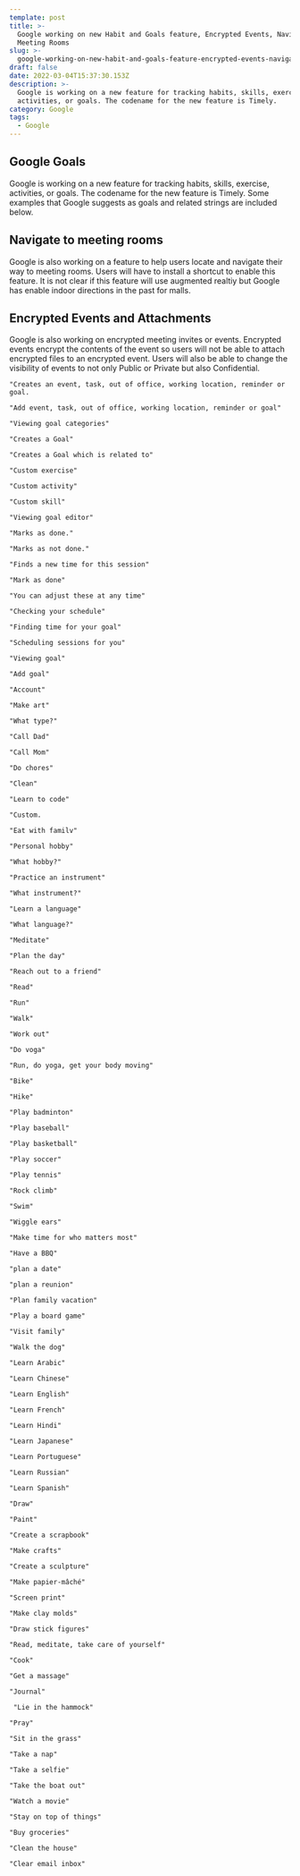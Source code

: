 ```yaml
---
template: post
title: >-
  Google working on new Habit and Goals feature, Encrypted Events, Navigation to
  Meeting Rooms
slug: >-
  google-working-on-new-habit-and-goals-feature-encrypted-events-navigation-to-meeting-rooms
draft: false
date: 2022-03-04T15:37:30.153Z
description: >-
  Google is working on a new feature for tracking habits, skills, exercise,
  activities, or goals. The codename for the new feature is Timely.
category: Google
tags:
  - Google
---
```

## Google Goals

Google is working on a new feature for tracking habits, skills, exercise, activities, or goals. The codename for the new feature is Timely. Some examples that Google suggests as goals and related strings are included below.

## Navigate to meeting rooms

Google is also working on a feature to help users locate and navigate their way to meeting rooms. Users will have to install a shortcut to enable this feature. It is not clear if this feature will use augmented realtiy but Google has enable indoor directions in the past for malls.

## Encrypted Events and Attachments

Google is also working on encrypted meeting invites or events. Encrypted events encrypt the contents of the event so users will not be able to attach encrypted files to an encrypted event. Users will also be able to change the visibility of events to not only Public or Private but also Confidential.

`"Creates an event, task, out of office, working location, reminder or goal.`

`"Add event, task, out of office, working location, reminder or goal"`

`"Viewing goal categories"`

`"Creates a Goal"`

`"Creates a Goal which is related to"`

`"Custom exercise"`

`"Custom activity"`

`"Custom skill"`

`"Viewing goal editor"`

`"Marks as done."`

`"Marks as not done."`

`"Finds a new time for this session"`

`"Mark as done"`

`"You can adjust these at any time"`

`"Checking your schedule"`

`"Finding time for your goal"`

`"Scheduling sessions for you"`

`"Viewing goal"`

`"Add goal"`

`"Account"`

`"Make art"`

`"What type?"`

`"Call Dad"`

`"Call Mom"`

`"Do chores"`

`"Clean"`

`"Learn to code"`

`"Custom.`

`"Eat with familv"`

`"Personal hobby"`

`"What hobby?"`

`"Practice an instrument"`

`"What instrument?"`

`"Learn a language"`

`"What language?"`

`"Meditate"`

`"Plan the day"`

`"Reach out to a friend"`

`"Read"`

`"Run"`

`"Walk"`

`"Work out"`

`"Do voga"`

`"Run, do yoga, get your body moving"`

`"Bike"`

`"Hike"`

`"Play badminton"`

`"Play baseball"`

`"Play basketball"`

`"Play soccer"`

`"Play tennis"`

`"Rock climb"`

`"Swim"`

`"Wiggle ears"`

`"Make time for who matters most"`

`"Have a BBQ"`

`"plan a date"`

`"plan a reunion"`

`"Plan family vacation"`

`"Play a board game"`

`"Visit family"`

`"Walk the dog"`

`"Learn Arabic"`

`"Learn Chinese"`

`"Learn English"`

`"Learn French"`

`"Learn Hindi"`

`"Learn Japanese"`

`"Learn Portuguese"`

`"Learn Russian"`

`"Learn Spanish"`

`"Draw"`

`"Paint"`

`"Create a scrapbook"`

`"Make crafts"`

`"Create a sculpture"`

`"Make papier-mâché"`

`"Screen print"`

`"Make clay molds"`

`"Draw stick figures"`

`"Read, meditate, take care of yourself"`

`"Cook"`

`"Get a massage"`

`"Journal"`

` "Lie in the hammock"`

`"Pray"`

`"Sit in the grass"`

`"Take a nap"`

`"Take a selfie"`

`"Take the boat out"`

`"Watch a movie"`

`"Stay on top of things"`

`"Buy groceries"`

`"Clean the house"`

`"Clear email inbox"`
